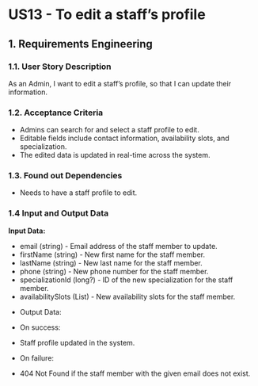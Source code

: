 # US13 - To edit a staff’s profile


## 1. Requirements Engineering

### 1.1. User Story Description

As an Admin, I want to edit a staff’s profile, so that I can update their information.

### 1.2. Acceptance Criteria

- Admins can search for and select a staff profile to edit.
- Editable fields include contact information, availability slots, and specialization.
- The edited data is updated in real-time across the system.

### 1.3. Found out Dependencies

* Needs to have a staff profile to edit.

### 1.4 Input and Output Data

**Input Data:**

- email (string) - Email address of the staff member to update.
- firstName (string) - New first name for the staff member.
- lastName (string) - New last name for the staff member.
- phone (string) - New phone number for the staff member.
- specializationId (long?) - ID of the new specialization for the staff member.
- availabilitySlots (List<AvailabilitySlot>) - New availability slots for the staff member.
* Output Data:

* On success:

- Staff profile updated in the system.

* On failure:

- 404 Not Found if the staff member with the given email does not exist.

